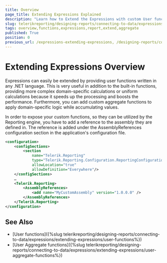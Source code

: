 ```yaml
---
title: Overview
page_title: Extending Expressions Explained
description: "Learn how to Extend the Expressions with custom User functions and User aggregate functions in Telerik Reporting."
slug: telerikreporting/designing-reports/connecting-to-data/expressions/extending-expressions/overview
tags: overview,functions,expressions,report,extend,aggregate
published: True
position: 0
previous_url: /expressions-extending-expressions, /designing-reports/connecting-to-data/expressions/extending-expressions/
---
```


# Extending Expressions Overview

Expressions can easily be extended by providing user functions written in any .NET language. This is very useful in addition to the built-in functions, providing more complex domain-specific calculations or uniform calculations because it speeds up the processing and boosts the performance. Furthermore, you can add custom aggregate functions to apply domain-specific logic while accumulating values.

In order to expose your custom functions, so they can be utilized by the Reporting engine, you have to add a reference to the assembly they are defined in. The reference is added under the AssemblyReferences configuration section in the application's configuration file.

````XML
<configuration>
	<configSections>
		<section
			name="Telerik.Reporting"
			type="Telerik.Reporting.Configuration.ReportingConfigurationSection, Telerik.Reporting"
			allowLocation="true"
			allowDefinition="Everywhere"/>
	</configSections>
	…
	<Telerik.Reporting>
		<AssemblyReferences>
			<add name="MyCustomAssembly" version="1.0.0.0" />
		</AssemblyReferences>
	</Telerik.Reporting>
</configuration>
````

## See Also

* [User functions]({%slug telerikreporting/designing-reports/connecting-to-data/expressions/extending-expressions/user-functions%})
* [User Aggregate functions]({%slug telerikreporting/designing-reports/connecting-to-data/expressions/extending-expressions/user-aggregate-functions%})
